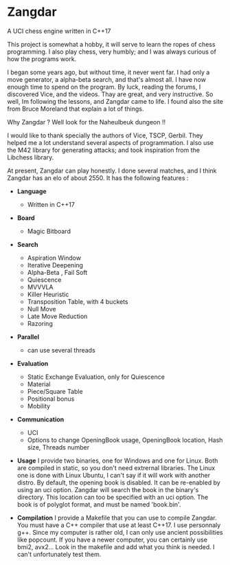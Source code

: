 # Zangdar
A UCI chess engine written in C++17

This project is somewhat a hobby, it will serve to learn the ropes of chess programming.
I also play chess, very humbly; and I was always curious of how the programs work.

I began some years ago, but without time, it never went far. I had only a move generator, a alpha-beta search, and that's almost all.
I have now enough time to spend on the program. By luck, reading the forums, I discovered Vice, and the videos. Thay are great, and very instructive.
So well, Im following the lessons, and Zangdar came to life. I found also the site from Bruce Moreland that explain a lot of things.

Why Zangdar ? Well look for the Naheulbeuk dungeon !!

I would like to thank specially the authors of Vice, TSCP, Gerbil. They helped me a lot understand several aspects of programmation.
I also use the M42 library for generating attacks; and took inspiration from the Libchess library. 

At present, Zangdar can play honestly. I done several matches, and I think Zangdar has an elo of about 2550.
It has the following features :

+ **Language** 
  - Written in C++17

+ **Board** 
  - Magic Bitboard

+ **Search**
  - Aspiration Window
  - Iterative Deepening
  - Alpha-Beta  , Fail Soft
  - Quiescence
  - MVVVLA
  - Killer Heuristic
  - Transposition Table, with 4 buckets
  - Null Move 
  - Late Move Reduction
  - Razoring

+ **Parallel**
  - can use several threads

+ **Evaluation**
  - Static Exchange Evaluation, only for Quiescence
  - Material
  - Piece/Square Table
  - Positional bonus
  - Mobility

+ **Communication**
  - UCI
  - Options to change OpeningBook usage, OpeningBook location, Hash size, Threads number
  
+ **Usage**
I provide two binaries, one for Windows and one for Linux. Both are compiled in static, so you don't need extrernal libraries. The Linux one is done with Linux Ubuntu, I can't say if it will work with another distro.
By default, the opening book is disabled. It can be re-enabled by using an uci option. Zangdar will search the book in the binary's directory. This location can too be specified with an uci option. The book is of polyglot format, and must be named 'book.bin'.

+ **Compilation**
I provide a Makefile that you can use to compile Zangdar. You must have a C++ compiler that use at least C++17. I use personnaly g++. 
Since my computer is rather old, I can only use ancient possibilities like popcount. If you have a newer computer, you can certainly use  bmi2, avx2... Look in the makefile and add what you think is needed. I can't unfortunately test them.
